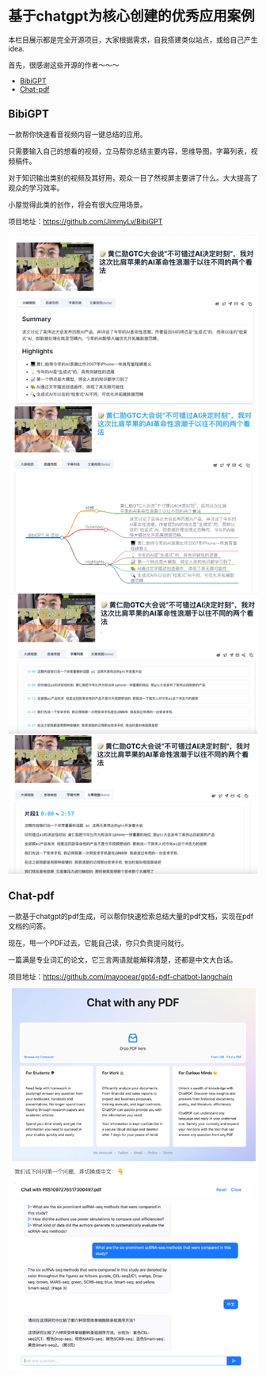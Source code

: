 
# 基于chatgpt为核心创建的优秀应用案例
本栏目展示都是完全开源项目，大家根据需求，自我搭建类似站点，或给自己产生idea.

首先，很感谢这些开源的作者～～～
    
- [BibiGPT](#BibiGPT)
- [Chat-pdf](#Chat-pdf)

## BibiGPT
一款帮你快速看音视频内容一键总结的应用。

只需要输入自己的想看的视频，立马帮你总结主要内容，思维导图，字幕列表，视频稿件。

对于知识输出类别的视频及其好用，观众一目了然视屏主要讲了什么。大大提高了观众的学习效率。

小屋觉得此类的创作，将会有很大应用场景。

项目地址：https://github.com/JimmyLv/BibiGPT

![img.png](images/19.png)
![img.png](images/20.png)
![img.png](images/21.png)
![img.png](images/22.png)

## Chat-pdf
一款基于chatgpt的pdf生成，可以帮你快速检索总结大量的pdf文档，实现在pdf文档的问答。

现在，甩一个PDF过去，它能自己读，你只负责提问就行。

一篇满是专业词汇的论文，它三言两语就能解释清楚，还都是中文大白话。

项目地址：https://github.com/mayooear/gpt4-pdf-chatbot-langchain

![img.png](images/23.png)
![img.png](images/24.png)